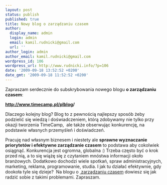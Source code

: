```yaml
---
layout: post
status: publish
published: true
title: Nowy blog o zarządzaniu czasem
author:
  display_name: admin
  login: admin
  email: kamil.rudnicki@gmail.com
  url: ''
author_login: admin
author_email: kamil.rudnicki@gmail.com
wordpress_id: 106
wordpress_url: http://www.rudnicki.info/?p=106
date: '2009-09-18 13:52:52 +0200'
date_gmt: '2009-09-18 11:52:52 +0200'
---
```

<p>Zapraszam serdecznie do subskrybowania nowego blogu <strong>o zarządzaniu czasem</strong>:</p>
<p><a href="http://www.timecamp.pl/plblog/"><strong>http://www.timecamp.pl/plblog</strong></a><strong>/</strong></p>
<p>Dlaczego kolejny blog? Blog to z pewnością najlepszy sposób żeby podzielić się wiedzą i doświadczeniem, którą zdobywamy nie tylko przy okazji tworzenia TimeCamp,  ale także obserwując konkurencję, na podstawie własnych przemyśleń i doświadczeń.</p>
<p>Pracuję nad własnym biznesem i niestety ale <strong>sprawne wyznaczanie priorytetów i efektywne zarządzanie czasem</strong> to podstawa aby cokolwiek osiągnąć. Konkurencja jest ogromna, globalna :) Trzeba często być o krok przed nią, a to się wiążę się z czytaniem mnóstwa informacji około branżowych. Dodatkowo dochodzi wiele spotkań, spraw administracyjnych, marketing, reklama, programowanie, studia. I jak tu działać efektywnie, gdy dookoła tyle się dzieje?  Na blogu o <a href="http://www.timecamp.pl/plblog/"> zarządzaniu czasem</a> dowiesz się jak radzić sobie z takimi problemami. Zapraszam.</p>
